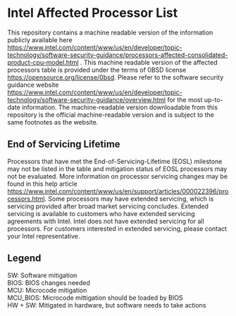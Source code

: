 # Intel Affected Processor List
This repository contains a machine readable version of the information publicly available here https://www.intel.com/content/www/us/en/developer/topic-technology/software-security-guidance/processors-affected-consolidated-product-cpu-model.html . This machine readable version of the affected processors table is provided under the terms of 0BSD license https://opensource.org/license/0bsd. Please refer to the software security guidance website https://www.intel.com/content/www/us/en/developer/topic-technology/software-security-guidance/overview.html for the most up-to-date information. The machine-readable version downloadable from this repository is the official machine-readable version and is subject to the same footnotes as the website.

## End of Servicing Lifetime
Processors that have met the End-of-Servicing-Lifetime (EOSL) milestone may not be listed in the table and mitigation status of EOSL processors may not be evaluated. More information on processor servicing changes may be found in this help article https://www.intel.com/content/www/us/en/support/articles/000022396/processors.html. Some processors may have extended servicing, which is servicing provided after broad market servicing concludes.  Extended servicing is available to customers who have extended servicing agreements with Intel. Intel does not have extended servicing for all processors. For customers interested in extended servicing, please contact your Intel representative.

## Legend
SW: Software mitigation  
BIOS: BIOS changes needed  
MCU: Microcode mitigation  
MCU_BIOS: Microcode mittigation should be loaded by BIOS  
HW + SW: Mitigated in hardware, but software needs to take actions
